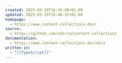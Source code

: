 ```yaml
---
created: 2025-03-19T16:34:08+01:00
updated: 2025-03-19T16:40:37+01:00
homepage:
  - https://www.content-collections.dev/
source:
  - https://github.com/sdorra/content-collections
documentation:
  - https://www.content-collections.dev/docs
written in:
  - "[[TypeScript]]"
---
```

